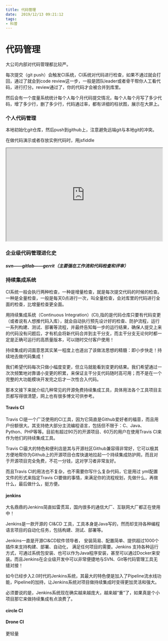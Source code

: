 ```yaml
---
title: 代码管理
date:  2019/12/13 09:21:12
tags: 
- 科普
---
```


# 代码管理

大公司内部对代码管理都比较严。

每次提交（git push）会触发CI系统，CI系统对代码进行检查，如果不通过就会打回，通过了就会到code review这一步，一般是团队leader或者骨干帮你人工看代码，进行打分。review通过了，你的代码才会被合并到库里。

然后会有一个度量系统统计每个人每个月代码提交情况，每个人每个月写了多少代码，增了多少行，删了多少行，代码通过率，都有详细的柱状图，展示在大屏上。

### 个人代码管理

本地初始化git仓库，然后push到github上，注意避免远端git与本地git的冲突。

在做代码演示或者存放实例代码时，用jsfiddle


<iframe  style="width: 100%; height: 300px"  src=" https://jsfiddle.net/gL0t5o4j/embedded/result,html,css,js/"></iframe>

### 企业级代码管理进化史

##### svn——gitlab——gerrit（主要强在工作流和代码检查和评审）

### 持续集成系统

CI系统一般会执行两种检查，一种是增量检查，就是每次提交代码的时候的检查。一种是全量检查，一般是每天0点进行一次，叫全量检查，会对库里的代码进行全面的检查，比增量检查更全面。

用持续集成系统（Continuous Integration）(CI),指的是代码仓库只要有代码变更（或者说有人想推代码入库），就会自动执行预先设计好的检查、防护流程，运行一系列构建、测试、部署等流程，并最终告知每一步的运行结果，确保人提交上来的代码没有问题后，才有机会将新代码合并到主干分支，而主干分支无论何时都一定是正确可运行的高质量版本，可以随时交付客户使用！

持续集成的词面意思其实某一程度上也道出了该做法思想的精髓：即小步快走！持续地去做代码集成！

我们希望代码每次只做小幅度变更，但立马就能看到变更的结果。我们希望通过一次次频繁地对靠谱小变更的积累，来保证主干分支代码随时高可用；而不是在一个完整的大功能模块开发完之后才一次性合入代码。

那本文接下来就介绍几种常见的开源免费持续集成工具，具体用法各个工具项目主页都写得很清楚，网上也有很多博文可供参考。

#### Travis CI

Travis CI是一个广泛使用的CI工具，因为它简直是Github爱好者的福音，而且用户份额很大。其支持绝大部分主流编程语言，包括但不限于：C、Java、Python、PHP等等。目前有超过90万的开源项目、60万的用户在使用Travis CI来作为他们的持续集成工具。


Travis CI最大的特色和便利店是其与开源社区Github兼容得非常好，它可以极其方便地帮你为Github上的开源项目仓库快速地拉起一个持续集成防护网，而且对于开源项目完全免费，不花一分钱，这对学习者非常友好。

而且Travis CI的用法也不复杂，也不需要你写什么复杂代码，它是用过 yml配置文件的形式来指定Travis CI要做的事情，来满足你的流程规划，先做什么，再做什么，最后做什么，挺方便。

#### jenkins

大名鼎鼎的Jenkins简直如雷贯耳，国内很多的通信大厂、互联网大厂都正在使用中！

Jenkins是一款开源的 CI&CD 工具，工具本身是Java写的，然而却支持各种编程语言项目的自动化任务，包括构建、测试、部署等。

Jenkins一直是开源CI&CD软件领导者， 安装简易、配置简单、提供超过1000个插件来支持构建、部署、自动化， 满足任何项目的需要。Jenkins 支持各种运行方式，可通过系统包安装、也可以作为Java程序安装，甚至可以通过Docker来安装。而且Jenkins在企业级开发中可以非常便捷地与SVN、Git等代码管理工具无缝对接！

如今已经步入2.0时代的Jenkins系统，其最大的特色便是加入了Pipeline流水线功能，Pipeline的加持，让Jenkins系统对项目做持续集成时变得更加灵活和强大。

必须要说的是，Jenkins系统现在确实越来越庞大，越来越“重”了，如果真是个小项目那它来做持续集成有点浪费了。

#### circle CI

#### Drone CI

更轻量